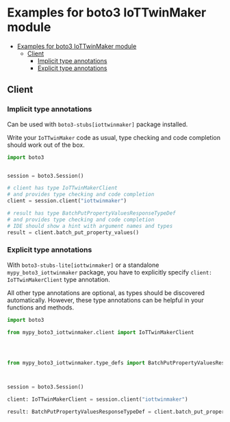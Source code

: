 <a id="examples-for-boto3-iottwinmaker-module"></a>

# Examples for boto3 IoTTwinMaker module

- [Examples for boto3 IoTTwinMaker module](#examples-for-boto3-iottwinmaker-module)
  - [Client](#client)
    - [Implicit type annotations](#implicit-type-annotations)
    - [Explicit type annotations](#explicit-type-annotations)

<a id="client"></a>

## Client

<a id="implicit-type-annotations"></a>

### Implicit type annotations

Can be used with `boto3-stubs[iottwinmaker]` package installed.

Write your `IoTTwinMaker` code as usual, type checking and code completion
should work out of the box.

```python
import boto3


session = boto3.Session()

# client has type IoTTwinMakerClient
# and provides type checking and code completion
client = session.client("iottwinmaker")

# result has type BatchPutPropertyValuesResponseTypeDef
# and provides type checking and code completion
# IDE should show a hint with argument names and types
result = client.batch_put_property_values()
```

<a id="explicit-type-annotations"></a>

### Explicit type annotations

With `boto3-stubs-lite[iottwinmaker]` or a standalone `mypy_boto3_iottwinmaker`
package, you have to explicitly specify `client: IoTTwinMakerClient` type
annotation.

All other type annotations are optional, as types should be discovered
automatically. However, these type annotations can be helpful in your functions
and methods.

```python
import boto3

from mypy_boto3_iottwinmaker.client import IoTTwinMakerClient




from mypy_boto3_iottwinmaker.type_defs import BatchPutPropertyValuesResponseTypeDef



session = boto3.Session()

client: IoTTwinMakerClient = session.client("iottwinmaker")

result: BatchPutPropertyValuesResponseTypeDef = client.batch_put_property_values()
```
